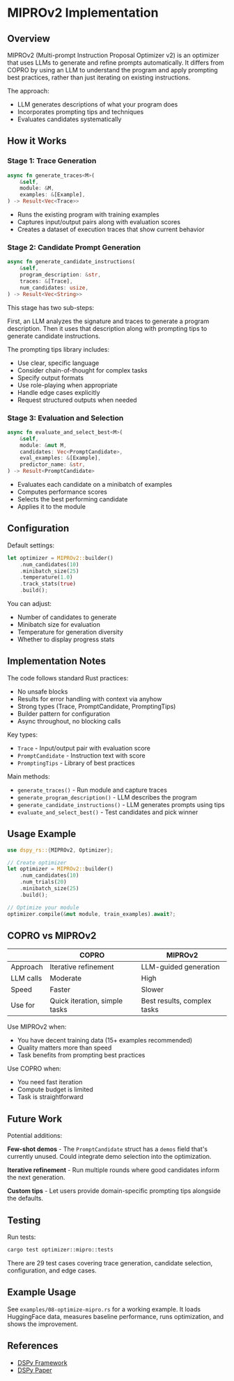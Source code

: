 # MIPROv2 Implementation

## Overview

MIPROv2 (Multi-prompt Instruction Proposal Optimizer v2) is an optimizer that uses LLMs to generate and refine prompts automatically. It differs from COPRO by using an LLM to understand the program and apply prompting best practices, rather than just iterating on existing instructions.

The approach:
- LLM generates descriptions of what your program does
- Incorporates prompting tips and techniques  
- Evaluates candidates systematically

## How it Works

### Stage 1: Trace Generation
```rust
async fn generate_traces<M>(
    &self,
    module: &M,
    examples: &[Example],
) -> Result<Vec<Trace>>
```

- Runs the existing program with training examples
- Captures input/output pairs along with evaluation scores
- Creates a dataset of execution traces that show current behavior

### Stage 2: Candidate Prompt Generation
```rust
async fn generate_candidate_instructions(
    &self,
    program_description: &str,
    traces: &[Trace],
    num_candidates: usize,
) -> Result<Vec<String>>
```

This stage has two sub-steps:

First, an LLM analyzes the signature and traces to generate a program description. Then it uses that description along with prompting tips to generate candidate instructions.

The prompting tips library includes:
- Use clear, specific language
- Consider chain-of-thought for complex tasks
- Specify output formats
- Use role-playing when appropriate
- Handle edge cases explicitly
- Request structured outputs when needed

### Stage 3: Evaluation and Selection
```rust
async fn evaluate_and_select_best<M>(
    &self,
    module: &mut M,
    candidates: Vec<PromptCandidate>,
    eval_examples: &[Example],
    predictor_name: &str,
) -> Result<PromptCandidate>
```

- Evaluates each candidate on a minibatch of examples
- Computes performance scores
- Selects the best performing candidate
- Applies it to the module

## Configuration

Default settings:
```rust
let optimizer = MIPROv2::builder()
    .num_candidates(10)
    .minibatch_size(25)
    .temperature(1.0)
    .track_stats(true)
    .build();
```

You can adjust:
- Number of candidates to generate
- Minibatch size for evaluation
- Temperature for generation diversity
- Whether to display progress stats

## Implementation Notes

The code follows standard Rust practices:
- No unsafe blocks
- Results for error handling with context via anyhow
- Strong types (Trace, PromptCandidate, PromptingTips)
- Builder pattern for configuration
- Async throughout, no blocking calls

Key types:
- `Trace` - Input/output pair with evaluation score
- `PromptCandidate` - Instruction text with score
- `PromptingTips` - Library of best practices

Main methods:
- `generate_traces()` - Run module and capture traces
- `generate_program_description()` - LLM describes the program
- `generate_candidate_instructions()` - LLM generates prompts using tips
- `evaluate_and_select_best()` - Test candidates and pick winner

## Usage Example

```rust
use dspy_rs::{MIPROv2, Optimizer};

// Create optimizer
let optimizer = MIPROv2::builder()
    .num_candidates(10)
    .num_trials(20)
    .minibatch_size(25)
    .build();

// Optimize your module
optimizer.compile(&mut module, train_examples).await?;
```

## COPRO vs MIPROv2

| | COPRO | MIPROv2 |
|---|---|---|
| Approach | Iterative refinement | LLM-guided generation |
| LLM calls | Moderate | High |
| Speed | Faster | Slower |
| Use for | Quick iteration, simple tasks | Best results, complex tasks |

Use MIPROv2 when:
- You have decent training data (15+ examples recommended)
- Quality matters more than speed
- Task benefits from prompting best practices

Use COPRO when:
- You need fast iteration
- Compute budget is limited
- Task is straightforward

## Future Work

Potential additions:

**Few-shot demos** - The `PromptCandidate` struct has a `demos` field that's currently unused. Could integrate demo selection into the optimization.

**Iterative refinement** - Run multiple rounds where good candidates inform the next generation.

**Custom tips** - Let users provide domain-specific prompting tips alongside the defaults.

## Testing

Run tests:
```bash
cargo test optimizer::mipro::tests
```

There are 29 test cases covering trace generation, candidate selection, configuration, and edge cases.

## Example Usage

See `examples/08-optimize-mipro.rs` for a working example. It loads HuggingFace data, measures baseline performance, runs optimization, and shows the improvement.

## References

- [DSPy Framework](https://github.com/stanfordnlp/dspy)
- [DSPy Paper](https://arxiv.org/abs/2310.03714)

